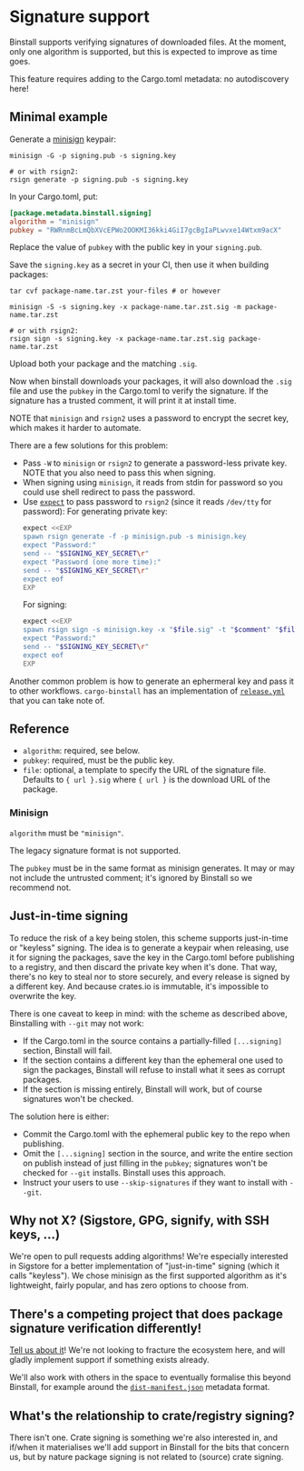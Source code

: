 # Signature support

Binstall supports verifying signatures of downloaded files.
At the moment, only one algorithm is supported, but this is expected to improve as time goes.

This feature requires adding to the Cargo.toml metadata: no autodiscovery here!

## Minimal example

Generate a [minisign](https://jedisct1.github.io/minisign/) keypair:

```console
minisign -G -p signing.pub -s signing.key

# or with rsign2:
rsign generate -p signing.pub -s signing.key
```

In your Cargo.toml, put:

```toml
[package.metadata.binstall.signing]
algorithm = "minisign"
pubkey = "RWRnmBcLmQbXVcEPWo2OOKMI36kki4GiI7gcBgIaPLwvxe14Wtxm9acX"
```

Replace the value of `pubkey` with the public key in your `signing.pub`.

Save the `signing.key` as a secret in your CI, then use it when building packages:

```console
tar cvf package-name.tar.zst your-files # or however

minisign -S -s signing.key -x package-name.tar.zst.sig -m package-name.tar.zst

# or with rsign2:
rsign sign -s signing.key -x package-name.tar.zst.sig package-name.tar.zst
```

Upload both your package and the matching `.sig`.

Now when binstall downloads your packages, it will also download the `.sig` file and use the `pubkey` in the Cargo.toml to verify the signature.
If the signature has a trusted comment, it will print it at install time.

NOTE that `minisign` and `rsign2` uses a password to encrypt the secret key, which makes it harder to
automate.

There are a few solutions for this problem:
 - Pass `-W` to `minisign` or `rsign2` to generate a password-less private key.
   NOTE that you also need to pass this when signing.
 - When signing using `minisign`, it reads from stdin for password so you could use
   shell redirect to pass the password.
 - Use [`expect`] to pass password to `rsign2` (since it reads `/dev/tty` for password):
   For generating private key:
   ```bash
   expect <<EXP
   spawn rsign generate -f -p minisign.pub -s minisign.key
   expect "Password:"
   send -- "$SIGNING_KEY_SECRET\r"
   expect "Password (one more time):"
   send -- "$SIGNING_KEY_SECRET\r"
   expect eof
   EXP
   ```
   For signing:
   ```bash
   expect <<EXP
   spawn rsign sign -s minisign.key -x "$file.sig" -t "$comment" "$file"
   expect "Password:"
   send -- "$SIGNING_KEY_SECRET\r"
   expect eof
   EXP
   ```

Another common problem is how to generate an ephermeral key and pass it to other workflows.
`cargo-binstall` has an implementation of [`release.yml`] that you can take note of.

[`expect`]: https://linux.die.net/man/1/expect
[`release.yml`]: https://github.com/cargo-bins/cargo-binstall/blob/main/.github/workflows/release.yml

## Reference

- `algorithm`: required, see below.
- `pubkey`: required, must be the public key.
- `file`: optional, a template to specify the URL of the signature file. Defaults to `{ url }.sig` where `{ url }` is the download URL of the package.

### Minisign

`algorithm` must be `"minisign"`.

The legacy signature format is not supported.

The `pubkey` must be in the same format as minisign generates.
It may or may not include the untrusted comment; it's ignored by Binstall so we recommend not.

## Just-in-time signing

To reduce the risk of a key being stolen, this scheme supports just-in-time or "keyless" signing.
The idea is to generate a keypair when releasing, use it for signing the packages, save the key in the Cargo.toml before publishing to a registry, and then discard the private key when it's done.
That way, there's no key to steal nor to store securely, and every release is signed by a different key.
And because crates.io is immutable, it's impossible to overwrite the key.

There is one caveat to keep in mind: with the scheme as described above, Binstalling with `--git` may not work:

- If the Cargo.toml in the source contains a partially-filled `[...signing]` section, Binstall will fail.
- If the section contains a different key than the ephemeral one used to sign the packages, Binstall will refuse to install what it sees as corrupt packages.
- If the section is missing entirely, Binstall will work, but of course signatures won't be checked.

The solution here is either:

- Commit the Cargo.toml with the ephemeral public key to the repo when publishing.
- Omit the `[...signing]` section in the source, and write the entire section on publish instead of just filling in the `pubkey`; signatures won't be checked for `--git` installs. Binstall uses this approach.
- Instruct your users to use `--skip-signatures` if they want to install with `--git`.

## Why not X? (Sigstore, GPG, signify, with SSH keys, ...)

We're open to pull requests adding algorithms!
We're especially interested in Sigstore for a better implementation of "just-in-time" signing (which it calls "keyless").
We chose minisign as the first supported algorithm as it's lightweight, fairly popular, and has zero options to choose from.

## There's a competing project that does package signature verification differently!

[Tell us about it](https://github.com/cargo-bins/cargo-binstall/issues/1)!
We're not looking to fracture the ecosystem here, and will gladly implement support if something exists already.

We'll also work with others in the space to eventually formalise this beyond Binstall, for example around the [`dist-manifest.json`](https://crates.io/crates/cargo-dist-schema) metadata format.

## What's the relationship to crate/registry signing?

There isn't one.
Crate signing is something we're also interested in, and if/when it materialises we'll add support in Binstall for the bits that concern us, but by nature package signing is not related to (source) crate signing.
